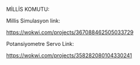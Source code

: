 MİLLİS KOMUTU:


Millis Simulasyon link:

https://wokwi.com/projects/367088462505033729


Potansiyometre Servo Link:

https://wokwi.com/projects/358282080104330241
